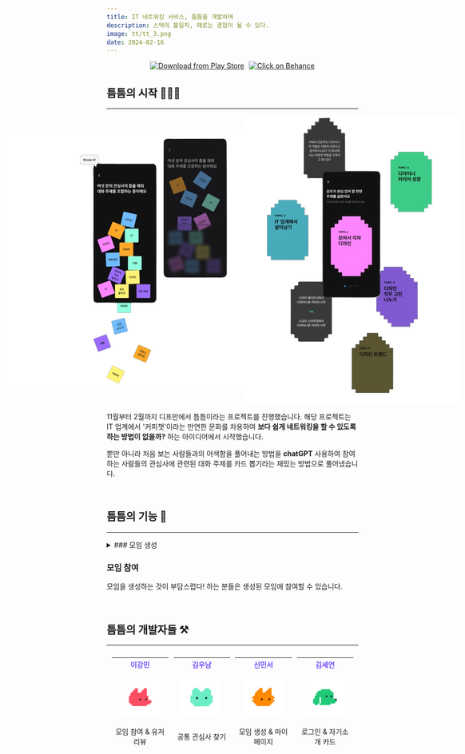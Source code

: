 ```yaml
---
title: IT 네트워킹 서비스, 틈틈을 개발하며
description: 스택의 불일치, 때로는 경험이 될 수 있다.
image: tt/tt_3.png
date: 2024-02-16
---
```


<div style="display: flex; align-items: center; justify-content: center;">
  <a href="https://play.google.com/store/apps/details?id=com.teumteum.teumteum&pcampaignid=web_share">
    <img src="https://img.shields.io/badge/playstore-download-brightgreen?style=social&logo=googleplay&color=36B2FF" alt="Download from Play Store">
  </a>
  <a href="https://www.behance.net/gallery/191510163/%08TEUMTEUM-IT-Career-Growth-Networking-Service" style="margin-left: 10px;">
    <img src="https://img.shields.io/badge/behance-click-brightgreen?style=social&logo=behance&color=36B2FF" alt="Click on Behance">
  </a>
</div>



## 틈틈의 시작 🏃🏻‍♀️
---

<div style="display: flex; align-items: center; justify-content: center;">
    <img src="../assets/images/projects/tt/tt_4.png">
    <img src="../assets/images/projects/tt/tt_5.png">
</div>

11월부터 2월까지 디프만에서 틈틈이라는 프로젝트를 진행했습니다.
해당 프로젝트는 IT 업계에서 '커피챗'이라는 만연한 문화를 차용하여 **보다 쉽게 네트워킹을 할 수 있도록 하는 방법이 없을까?** 하는 아이디어에서 시작했습니다.

뿐만 아니라 처음 보는 사람들과의 어색함을 풀어내는 방법을 **chatGPT** 사용하여 참여하는 사람들의 관심사에 관련된 대화 주제를 카드 뽑기라는 재밌는 방법으로 풀어냈습니다. 

<br>

## 틈틈의 기능 🤔
---

<details>
  <summary>### 모임 생성</summary>
  틈틈의 주 키워드는 바로 **모임** 입니다.

  1. 고민나누기 
  2. 모여서 픽업
  3. 스터디
  4. 사이드 프로젝트 

  네 가지의 토픽을 선택하여 원하는 장소에, 원하는 모임을 생성할 수 있습니다
</details>


### 모임 참여 
모임을 생성하는 것이 부담스럽다! 하는 분들은 생성된 모임에 참여할 수 있습니다.


<br>

## 틈틈의 개발자들 ⚒️
---

<div style="width: 100%; display: flex; justify-content: center; overflow-x: auto;">
    <table style="width: 100%; max-width: 1000px; margin: auto; border-collapse: separate; border-spacing: 10px;">
        <tr>
            <th style="width: 25%; color:#724CF9">이강민</th>
            <th style="width: 25%; color:#724CF9">김우남</th>
            <th style="width: 25%; color:#724CF9">신민서</th>
            <th style="width: 25%; color:#724CF9">김세연</th>
        </tr>
        <tr>
            <td style="text-align: center;"><img src="../assets/images/projects/tt/KM.png" alt="이강민" style="width: 80%; max-width: 200px;"></td>
            <td style="text-align: center;"><img src="../assets/images/projects/tt/UN.png" alt="김우남" style="width: 80%; max-width: 200px;"></td>
            <td style="text-align: center;"><img src="../assets/images/projects/tt/MS (1).png" alt="신민서" style="width: 80%; max-width: 200px;"></td>
            <td style="text-align: center;"><img src="../assets/images/projects/tt/SY.png" alt="김세연" style="width: 80%; max-width: 200px;"></td>
        </tr>
        <tr>
            <td style="text-align: center;">모임 참여 & 유저 리뷰</td>
            <td style="text-align: center;">공통 관심사 찾기</td>
            <td style="text-align: center;">모임 생성 & 마이페이지</td>
            <td style="text-align: center;">로그인 & 자기소개 카드</td>
        </tr>
    </table>
</div>

